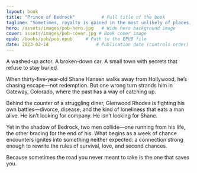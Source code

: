 ```yaml
---
layout: book
title: "Prince of Bedrock"          # Full title of the book
tagline: "Sometimes, royalty is gained in the most unlikely of places..."     # Subtitle, hook, or mood phrase
hero: /assets/images/pob-hero.jpg   # Wide hero background image
cover: assets/images/pob-cover.jpg # Book cover image
epub: /books/pob/pob.epub     # Path to the EPUB file
date: 2023-02-14                  # Publication date (controls order)
---
```

A washed‑up actor. A broken‑down car. A small town with secrets that refuse to stay buried.

When thirty‑five‑year‑old Shane Hansen walks away from Hollywood, he’s chasing escape—not redemption. But one wrong turn strands him in Gateway, Colorado, where the past has a way of catching up.

Behind the counter of a struggling diner, Glenwood Rhodes is fighting his own battles—divorce, disease, and the kind of loneliness that eats a man alive. He isn’t looking for company. He isn’t looking for Shane.

Yet in the shadow of Bedrock, two men collide—one running from his life, the other bracing for the end of his. What begins as a week of chance encounters ignites into something neither expected: a connection strong enough to rewrite the rules of survival, love, and second chances.

Because sometimes the road you never meant to take is the one that saves you.
